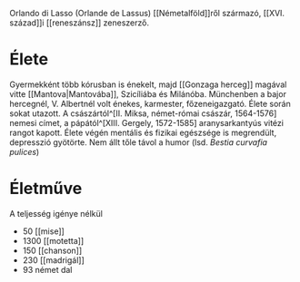 Orlando di Lasso (Orlande de Lassus) [[Németalföld]]ről származó, [[XVI. század]]i [[reneszánsz]] zeneszerző.
# Élete
Gyermekként több kórusban is énekelt, majd [[Gonzaga herceg]] magával vitte [[Mantova|Mantovába]], Szicíliába és Milánóba. Münchenben a bajor hercegnél, V. Albertnél volt énekes, karmester, főzeneigazgató. Élete során sokat utazott. A császártól^[II. Miksa, német-római császár, 1564-1576] nemesi címet, a pápától^[XIII. Gergely, 1572-1585] aranysarkantyús vitézi rangot kapott. Élete végén mentális és fizikai egészsége is megrendült, depresszió gyötörte.
Nem állt tőle távol a humor (lsd. *Bestia curvafia pulices*)
# Életműve
A teljesség igénye nélkül
- 50 [[mise]]
- 1300 [[motetta]]
- 150 [[chanson]]
- 230 [[madrigál]]
- 93 német dal